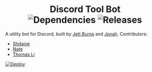 <div align="center">
    <h1>
        Discord Tool Bot<br>
        <img src="https://david-dm.org/JettBurns14/Discord-tool-bot.svg" alt="Dependencies">
        <img src="https://img.shields.io/github/release/JettBurns14/Discord-tool-bot.svg" alt="Releases">
    </h1>
</div>

A utility bot for Discord, built by [Jett Burns](https://github.com/JettBurns14) and [Jonah](https://github.com/Dopest-Pleb).
Contributors:
- [Shdaow](https://github.com/ShadowKA)
- [Nate](https://github.com/OctoAvenger)
- [Thomas Li](https://github.com/NovaSagittarii)


<a href="https://heroku.com/deploy?template=https://github.com/JettBurns14/Discord-tool-bot">
    <img src="https://www.herokucdn.com/deploy/button.svg" alt="Deploy">
</a>

